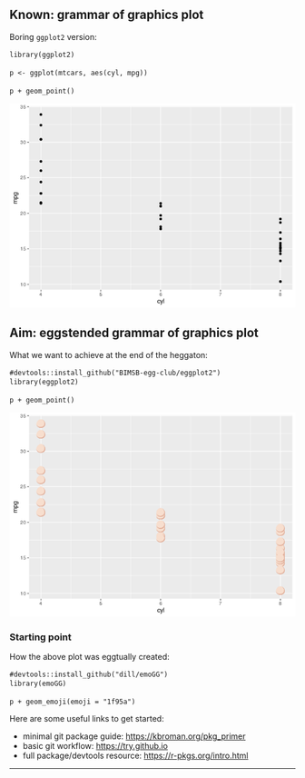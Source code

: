 Known: grammar of graphics plot
-------------------------------

Boring `ggplot2` version:

    library(ggplot2)

    p <- ggplot(mtcars, aes(cyl, mpg))

    p + geom_point()

![](boring.png)

Aim: eggstended grammar of graphics plot
----------------------------------------

What we want to achieve at the end of the heggaton:

    #devtools::install_github("BIMSB-egg-club/eggplot2")
    library(eggplot2)

    p + geom_point()

![](eggciting.png)

### Starting point

How the above plot was eggtually created:

    #devtools::install_github("dill/emoGG")
    library(emoGG)

    p + geom_emoji(emoji = "1f95a")

Here are some useful links to get started:

-   minimal git package guide: <https://kbroman.org/pkg_primer>
-   basic git workflow: <https://try.github.io>
-   full package/devtools resource: <https://r-pkgs.org/intro.html>


----
